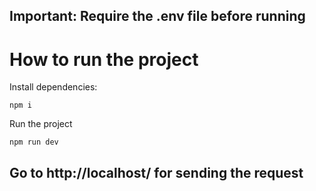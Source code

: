 ## Important: Require the .env file before running

# How to run the project

Install dependencies:

```shell
npm i
```

Run the project

```shell
npm run dev
```

## Go to http://localhost/ for sending the request
